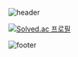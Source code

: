 ![header](https://capsule-render.vercel.app/api?type=waving&color=auto&height=300&section=header&text=mango%20render&fontSize=90)

[![Solved.ac
프로필](http://mazassumnida.wtf/api/v2/generate_badge?boj=mng990)](https://solved.ac/mng990)

![footer](https://capsule-render.vercel.app/api?type=waving&color=auto&height=300&section=footer)



